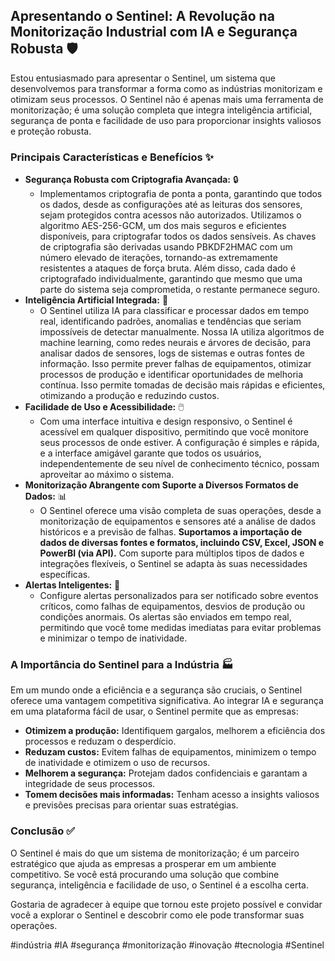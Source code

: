 ## Apresentando o Sentinel: A Revolução na Monitorização Industrial com IA e Segurança Robusta 🛡️

Estou entusiasmado para apresentar o Sentinel, um sistema que desenvolvemos para transformar a forma como as indústrias monitorizam e otimizam seus processos. O Sentinel não é apenas mais uma ferramenta de monitorização; é uma solução completa que integra inteligência artificial, segurança de ponta e facilidade de uso para proporcionar insights valiosos e proteção robusta.

### Principais Características e Benefícios ✨

*   **Segurança Robusta com Criptografia Avançada:** 🔒
    *   Implementamos criptografia de ponta a ponta, garantindo que todos os dados, desde as configurações até as leituras dos sensores, sejam protegidos contra acessos não autorizados. Utilizamos o algoritmo AES-256-GCM, um dos mais seguros e eficientes disponíveis, para criptografar todos os dados sensíveis. As chaves de criptografia são derivadas usando PBKDF2HMAC com um número elevado de iterações, tornando-as extremamente resistentes a ataques de força bruta. Além disso, cada dado é criptografado individualmente, garantindo que mesmo que uma parte do sistema seja comprometida, o restante permanece seguro.
*   **Inteligência Artificial Integrada:** 🧠
    *   O Sentinel utiliza IA para classificar e processar dados em tempo real, identificando padrões, anomalias e tendências que seriam impossíveis de detectar manualmente. Nossa IA utiliza algoritmos de machine learning, como redes neurais e árvores de decisão, para analisar dados de sensores, logs de sistemas e outras fontes de informação. Isso permite prever falhas de equipamentos, otimizar processos de produção e identificar oportunidades de melhoria contínua. Isso permite tomadas de decisão mais rápidas e eficientes, otimizando a produção e reduzindo custos.
*   **Facilidade de Uso e Acessibilidade:** 🖱️
    *   Com uma interface intuitiva e design responsivo, o Sentinel é acessível em qualquer dispositivo, permitindo que você monitore seus processos de onde estiver. A configuração é simples e rápida, e a interface amigável garante que todos os usuários, independentemente de seu nível de conhecimento técnico, possam aproveitar ao máximo o sistema.
*   **Monitorização Abrangente com Suporte a Diversos Formatos de Dados:** 📊
    *   O Sentinel oferece uma visão completa de suas operações, desde a monitorização de equipamentos e sensores até a análise de dados históricos e a previsão de falhas. **Suportamos a importação de dados de diversas fontes e formatos, incluindo CSV, Excel, JSON e PowerBI (via API).** Com suporte para múltiplos tipos de dados e integrações flexíveis, o Sentinel se adapta às suas necessidades específicas.
*   **Alertas Inteligentes:** 🚨
    *   Configure alertas personalizados para ser notificado sobre eventos críticos, como falhas de equipamentos, desvios de produção ou condições anormais. Os alertas são enviados em tempo real, permitindo que você tome medidas imediatas para evitar problemas e minimizar o tempo de inatividade.

### A Importância do Sentinel para a Indústria 🏭

Em um mundo onde a eficiência e a segurança são cruciais, o Sentinel oferece uma vantagem competitiva significativa. Ao integrar IA e segurança em uma plataforma fácil de usar, o Sentinel permite que as empresas:

*   **Otimizem a produção:** Identifiquem gargalos, melhorem a eficiência dos processos e reduzam o desperdício.
*   **Reduzam custos:** Evitem falhas de equipamentos, minimizem o tempo de inatividade e otimizem o uso de recursos.
*   **Melhorem a segurança:** Protejam dados confidenciais e garantam a integridade de seus processos.
*   **Tomem decisões mais informadas:** Tenham acesso a insights valiosos e previsões precisas para orientar suas estratégias.

### Conclusão ✅

O Sentinel é mais do que um sistema de monitorização; é um parceiro estratégico que ajuda as empresas a prosperar em um ambiente competitivo. Se você está procurando uma solução que combine segurança, inteligência e facilidade de uso, o Sentinel é a escolha certa.

Gostaria de agradecer à equipe que tornou este projeto possível e convidar você a explorar o Sentinel e descobrir como ele pode transformar suas operações.

\#indústria \#IA \#segurança \#monitorização \#inovação \#tecnologia \#Sentinel

